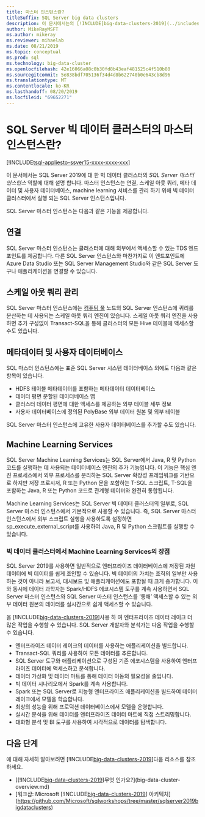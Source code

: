 ```yaml
---
title: 마스터 인스턴스란?
titleSuffix: SQL Server big data clusters
description: 이 문서에서는의 [!INCLUDE[big-data-clusters-2019](../includes/ssbigdataclusters-ver15.md)]SQL Server 마스터 인스턴스에 대해 설명 합니다.
author: MikeRayMSFT
ms.author: mikeray
ms.reviewer: mihaelab
ms.date: 08/21/2019
ms.topic: conceptual
ms.prod: sql
ms.technology: big-data-cluster
ms.openlocfilehash: 42e16066a08c0b30fd8b43eaf481525c4f510b80
ms.sourcegitcommit: 5e838bdf705136f34d4d8b622740b0e643cb8d96
ms.translationtype: MT
ms.contentlocale: ko-KR
ms.lasthandoff: 08/20/2019
ms.locfileid: "69652271"
---
```

# <a name="what-is-the-master-instance-in-a-sql-server-big-data-cluster"></a>SQL Server 빅 데이터 클러스터의 마스터 인스턴스란?

[!INCLUDE[tsql-appliesto-ssver15-xxxx-xxxx-xxx](../includes/tsql-appliesto-ssver15-xxxx-xxxx-xxx.md)]

이 문서에서는 SQL Server 2019에 대 한 빅 데이터 클러스터의 *SQL Server 마스터 인스턴스* 역할에 대해 설명 합니다. 마스터 인스턴스는 연결, 스케일 아웃 쿼리, 메타 데이터 및 사용자 데이터베이스, machine learning 서비스를 관리 하기 위해 빅 데이터 클러스터에서 실행 되는 SQL Server 인스턴스입니다.

SQL Server 마스터 인스턴스는 다음과 같은 기능을 제공합니다.

## <a name="connectivity"></a>연결

SQL Server 마스터 인스턴스는 클러스터에 대해 외부에서 액세스할 수 있는 TDS 엔드포인트를 제공합니다. 다른 SQL Server 인스턴스와 마찬가지로 이 엔드포인트에 Azure Data Studio 또는 SQL Server Management Studio와 같은 SQL Server 도구나 애플리케이션을 연결할 수 있습니다.

## <a name="scale-out-query-management"></a>스케일 아웃 쿼리 관리

SQL Server 마스터 인스턴스에는 [컴퓨팅 풀](concept-compute-pool.md) 노드의 SQL Server 인스턴스에 쿼리를 분산하는 데 사용되는 스케일 아웃 쿼리 엔진이 있습니다. 스케일 아웃 쿼리 엔진을 사용하면 추가 구성없이 Transact-SQL을 통해 클러스터의 모든 Hive 테이블에 액세스할 수도 있습니다.

## <a name="metadata-and-user-databases"></a>메타데이터 및 사용자 데이터베이스

SQL 마스터 인스턴스에는 표준 SQL Server 시스템 데이터베이스 외에도 다음과 같은 항목이 있습니다.

- HDFS 테이블 메타데이터를 포함하는 메타데이터 데이터베이스
- 데이터 평면 분할된 데이터베이스 맵
- 클러스터 데이터 평면에 대한 액세스를 제공하는 외부 테이블 세부 정보
- 사용자 데이터베이스에 정의된 PolyBase 외부 데이터 원본 및 외부 테이블

SQL Server 마스터 인스턴스에 고유한 사용자 데이터베이스를 추가할 수도 있습니다.

## <a name="machine-learning-services"></a>Machine Learning Services

SQL Server Machine Learning Services는 SQL Server에서 Java, R 및 Python 코드를 실행하는 데 사용되는 데이터베이스 엔진의 추가 기능입니다. 이 기능은 핵심 엔진 프로세스에서 외부 프로세스를 분리하는 SQL Server 확장성 프레임워크를 기반으로 하지만 저장 프로시저, R 또는 Python 문을 포함하는 T-SQL 스크립트, T-SQL을 포함하는 Java, R 또는 Python 코드로 관계형 데이터와 완전히 통합됩니다.

Machine Learning Services는 SQL Server 빅 데이터 클러스터의 일부로, SQL Server 마스터 인스턴스에서 기본적으로 사용할 수 있습니다. 즉, SQL Server 마스터 인스턴스에서 외부 스크립트 실행을 사용하도록 설정하면 sp_execute_external_script를 사용하여 Java, R 및 Python 스크립트를 실행할 수 있습니다.

### <a name="advantages-of-machine-learning-services-in-a-big-data-cluster"></a>빅 데이터 클러스터에서 Machine Learning Services의 장점

SQL Server 2019를 사용하면 일반적으로 엔터프라이즈 데이터베이스에 저장된 차원 데이터에 빅 데이터를 쉽게 조인할 수 있습니다. 빅 데이터의 가치는 조직의 일부만 사용하는 것이 아니라 보고서, 대시보드 및 애플리케이션에도 포함될 때 크게 증가합니다. 이와 동시에 데이터 과학자는 Spark/HDFS 에코시스템 도구를 계속 사용하면서 SQL Server 마스터 인스턴스와 SQL Server 마스터 인스턴스를 ‘통해’ 액세스할 수 있는 외부 데이터 원본의 데이터를 실시간으로 쉽게 액세스할 수 있습니다.

을 [!INCLUDE[big-data-clusters-2019](../includes/ssbigdataclusters-ver15.md)]사용 하 여 엔터프라이즈 데이터 레이크 더 많은 작업을 수행할 수 있습니다. SQL Server 개발자와 분석가는 다음 작업을 수행할 수 있습니다.

* 엔터프라이즈 데이터 레이크의 데이터를 사용하는 애플리케이션을 빌드합니다.
* Transact-SQL 쿼리를 사용하여 모든 데이터를 추론합니다.
* SQL Server 도구와 애플리케이션으로 구성된 기존 에코시스템을 사용하여 엔터프라이즈 데이터에 액세스하고 분석합니다.
* 데이터 가상화 및 데이터 마트를 통해 데이터 이동의 필요성을 줄입니다.
* 빅 데이터 시나리오에서 Spark를 계속 사용합니다.
* Spark 또는 SQL Server로 지능형 엔터프라이즈 애플리케이션을 빌드하여 데이터 레이크에서 모델을 학습합니다.
* 최상의 성능을 위해 프로덕션 데이터베이스에서 모델을 운영합니다.
* 실시간 분석을 위해 데이터를 엔터프라이즈 데이터 마트에 직접 스트리밍합니다.
* 대화형 분석 및 BI 도구를 사용하여 시각적으로 데이터를 탐색합니다.

## <a name="next-steps"></a>다음 단계

에 대해 자세히 알아보려면 [!INCLUDE[big-data-clusters-2019](../includes/ssbigdataclusters-ss-nover.md)]다음 리소스를 참조 하세요.

- [[!INCLUDE[big-data-clusters-2019](../includes/ssbigdataclusters-ver15.md)]무엇 인가요?](big-data-cluster-overview.md)
- [워크샵: Microsoft [!INCLUDE[big-data-clusters-2019](../includes/ssbigdataclusters-ss-nover.md)] 아키텍처](https://github.com/Microsoft/sqlworkshops/tree/master/sqlserver2019bigdataclusters)

